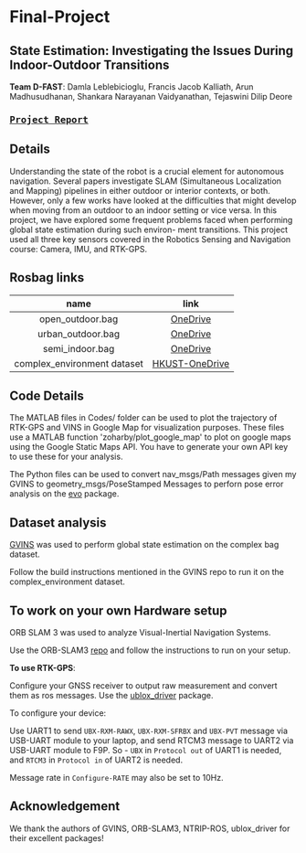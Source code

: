 # Final-Project



## State Estimation: Investigating the Issues During Indoor-Outdoor Transitions 

 **Team D-FAST**: Damla Leblebicioglu, Francis Jacob Kalliath, Arun Madhusudhanan, Shankara Narayanan Vaidyanathan, Tejaswini Dilip Deore
 
 
 
 <!-- | [**Project Report**](report.pdf) |  | -->
 <!-- <a href="https://github.com/marleyshan21/StateEstimation-EECE5554/blob/main/report.pdf" style="display: inline-block; padding: 6px 12px; background-color: #f0f0f0; color: #100; border: 1px solid #ccc; border-radius: 4px;">Project Report</a> -->
 
<!-- | :--: |:--: | -->
<!-- |[**Project Report**](report.pdf)| -->
### <kbd>[**Project Report**](report.pdf)</kbd>


## Details
Understanding the state of the robot is a crucial
element for autonomous navigation. Several papers investigate
SLAM (Simultaneous Localization and Mapping) pipelines in
either outdoor or interior contexts, or both. However, only a few
works have looked at the difficulties that might develop when
moving from an outdoor to an indoor setting or vice versa. In
this project, we have explored some frequent problems faced
when performing global state estimation during such environ-
ment transitions. This project used all three key sensors covered
in the Robotics Sensing and Navigation course: Camera, IMU,
and RTK-GPS.

## Rosbag links

| name | link | 
| :--: |:--: |
| open_outdoor.bag | [OneDrive](https://northeastern-my.sharepoint.com/:u:/g/personal/vaidyanathan_sh_northeastern_edu/Efrl4id25cFDiHSyVB6ihKcB-bfJY0ZBGCrS8GzD4BQfdA?e=yJyCPb) |
| urban_outdoor.bag | [OneDrive](https://northeastern-my.sharepoint.com/:u:/g/personal/vaidyanathan_sh_northeastern_edu/EaOPDkP7WVtMmcOhK9DRKkgB91QAfJzZWEkuyJv9Qx_fWA?e=VpIiZg) |
| semi_indoor.bag | [OneDrive](https://northeastern-my.sharepoint.com/:u:/g/personal/vaidyanathan_sh_northeastern_edu/ETzn91pYvCRBvSpGH23LRJUBkxd3kxa8uYPVD0yNv36kFw?e=EaTtUA) |
| complex_environment dataset  | [HKUST-OneDrive](https://hkustconnect-my.sharepoint.com/:u:/g/personal/scaoad_connect_ust_hk/EalZKULm8QFPqNZlf53C31QBmcQ1KUsWnOQ6N2rIefNBYA?e=QUbvHe) |

## Code Details

The MATLAB files in Codes/ folder can be used to plot the trajectory of RTK-GPS and VINS in Google Map for visualization purposes. These files use a MATLAB function 'zoharby/plot_google​_map' to plot on google maps using the Google Static Maps API. You have to generate your own API key to use these for your analysis. 

The Python files can be used to convert nav_msgs/Path messages given my GVINS to geometry_msgs/PoseStamped Messages to perforn pose error analysis on the [evo](https://github.com/MichaelGrupp/evo) package. 

## Dataset analysis
[GVINS](https://github.com/HKUST-Aerial-Robotics/GVINS) was used to perform global state estimation on the complex bag dataset. 

Follow the build instructions mentioned in the GVINS repo to run it on the complex_environment dataset. 

## To work on your own Hardware setup 
ORB SLAM 3 was used to analyze Visual-Inertial Navigation Systems. 

Use the ORB-SLAM3 [repo](https://github.com/UZ-SLAMLab/ORB_SLAM3) and follow the instructions to run on your setup. 

**To use RTK-GPS**: 

Configure your GNSS receiver to output raw measurement and convert them as ros messages. Use the [ublox_driver](https://github.com/HKUST-Aerial-Robotics/ublox_driver) package. 

To configure your device:

Use UART1 to send ```UBX-RXM-RAWX```, ```UBX-RXM-SFRBX``` and ```UBX-PVT``` message via USB-UART module to your laptop, and send RTCM3 message to UART2 via USB-UART module to F9P. So - ```UBX``` in ```Protocol out``` of UART1 is needed, and ```RTCM3``` in ```Protocol in``` of UART2 is needed.

Message rate in ```Configure-RATE``` may also be set to 10Hz.

## Acknowledgement

We thank the authors of GVINS, ORB-SLAM3, NTRIP-ROS, ublox_driver for their excellent packages!


